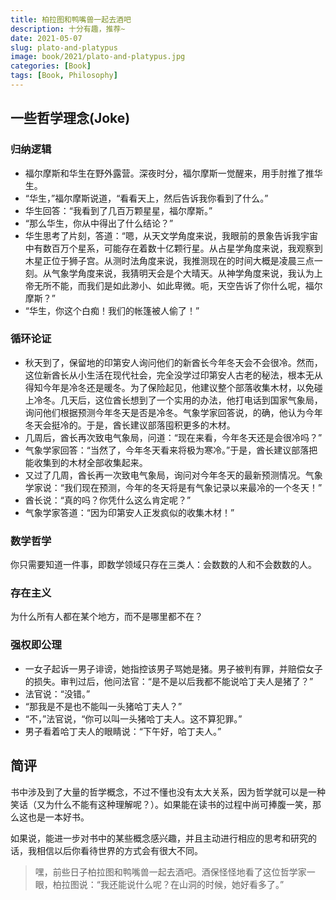 ```yaml
---
title: 柏拉图和鸭嘴兽一起去酒吧
description: 十分有趣，推荐~
date: 2021-05-07
slug: plato-and-platypus
image: book/2021/plato-and-platypus.jpg
categories: [Book]
tags: [Book, Philosophy]
---
```


## 一些哲学理念(Joke)

### 归纳逻辑

- 福尔摩斯和华生在野外露营。深夜时分，福尔摩斯一觉醒来，用手肘推了推华生。
- “华生，”福尔摩斯说道，“看看天上，然后告诉我你看到了什么。”
- 华生回答：“我看到了几百万颗星星，福尔摩斯。”
- “那么华生，你从中得出了什么结论？”
- 华生思考了片刻，答道：“嗯，从天文学角度来说，我眼前的景象告诉我宇宙中有数百万个星系，可能存在着数十亿颗行星。从占星学角度来说，我观察到木星正位于狮子宫。从测时法角度来说，我推测现在的时间大概是凌晨三点一刻。从气象学角度来说，我猜明天会是个大晴天。从神学角度来说，我认为上帝无所不能，而我们是如此渺小、如此卑微。呃，天空告诉了你什么呢，福尔摩斯？”
- “华生，你这个白痴！我们的帐篷被人偷了！”

### 循环论证

- 秋天到了，保留地的印第安人询问他们的新酋长今年冬天会不会很冷。然而，这位新酋长从小生活在现代社会，完全没学过印第安人古老的秘法，根本无从得知今年是冷冬还是暖冬。为了保险起见，他建议整个部落收集木材，以免碰上冷冬。几天后，这位酋长想到了一个实用的办法，他打电话到国家气象局，询问他们根据预测今年冬天是否是冷冬。气象学家回答说，的确，他认为今年冬天会挺冷的。于是，酋长建议部落囤积更多的木材。
- 几周后，酋长再次致电气象局，问道：“现在来看，今年冬天还是会很冷吗？”
- 气象学家回答：“当然了，今年冬天看来将极为寒冷。”于是，酋长建议部落把能收集到的木材全部收集起来。
- 又过了几周，酋长再一次致电气象局，询问对今年冬天的最新预测情况。气象学家说：“我们现在预测，今年的冬天将是有气象记录以来最冷的一个冬天！”
- 酋长说：“真的吗？你凭什么这么肯定呢？”
- 气象学家答道：“因为印第安人正发疯似的收集木材！”

### 数学哲学

你只需要知道一件事，即数学领域只存在三类人：会数数的人和不会数数的人。

### 存在主义

为什么所有人都在某个地方，而不是哪里都不在？

### 强权即公理

- 一女子起诉一男子诽谤，她指控该男子骂她是猪。男子被判有罪，并赔偿女子的损失。审判过后，他问法官：“是不是以后我都不能说哈丁夫人是猪了？”
- 法官说：“没错。”
- “那我是不是也不能叫一头猪哈丁夫人？”
- “不，”法官说，“你可以叫一头猪哈丁夫人。这不算犯罪。”
- 男子看着哈丁夫人的眼睛说：“下午好，哈丁夫人。”

## 简评

书中涉及到了大量的哲学概念，不过不懂也没有太大关系，因为哲学就可以是一种笑话（又为什么不能有这种理解呢？）。如果能在读书的过程中尚可捧腹一笑，那么这也是一本好书。

如果说，能进一步对书中的某些概念感兴趣，并且主动进行相应的思考和研究的话，我相信以后你看待世界的方式会有很大不同。

> 嘿，前些日子柏拉图和鸭嘴兽一起去酒吧。酒保怪怪地看了这位哲学家一眼，柏拉图说：“我还能说什么呢？在山洞的时候，她好看多了。”

